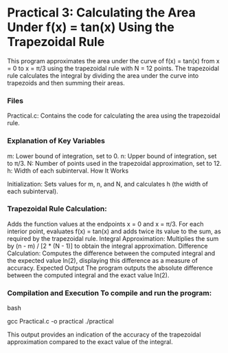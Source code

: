 # Practical 3: Calculating the Area Under f(x) = tan(x) Using the Trapezoidal Rule

This program approximates the area under the curve of f(x) = tan(x) from x = 0 to x = π/3 using the trapezoidal rule with N = 12 points. The trapezoidal rule calculates the integral by dividing the area under the curve into trapezoids and then summing their areas.

### Files

Practical.c: Contains the code for calculating the area using the trapezoidal rule.

### Explanation of Key Variables

m: Lower bound of integration, set to 0.
n: Upper bound of integration, set to π/3.
N: Number of points used in the trapezoidal approximation, set to 12.
h: Width of each subinterval.
How It Works

Initialization: Sets values for m, n, and N, and calculates h (the width of each subinterval).

### Trapezoidal Rule Calculation:
Adds the function values at the endpoints x = 0 and x = π/3.
For each interior point, evaluates f(x) = tan(x) and adds twice its value to the sum, as required by the trapezoidal rule.
Integral Approximation: Multiplies the sum by (n - m) / [2 * (N - 1)] to obtain the integral approximation.
Difference Calculation: Computes the difference between the computed integral and the expected value ln(2), displaying this difference as a measure of accuracy.
Expected Output The program outputs the absolute difference between the computed integral and the exact value ln(2).

### Compilation and Execution To compile and run the program:

bash

gcc Practical.c -o practical
./practical

This output provides an indication of the accuracy of the trapezoidal approximation compared to the exact value of the integral.
